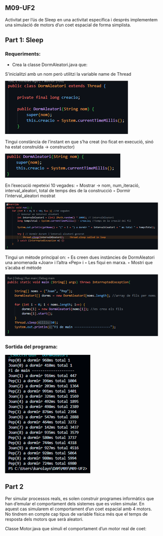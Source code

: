 ## M09-UF2
Activitat per l’ús de Sleep en una activitat específica i després implementem una simulació de motors d’un coet espacial de forma simplista.

## Part 1: Sleep
### Requeriments: 
- Crea la classe DormAleatori.java que:

S’inicialitzi amb un nom però utilitzi la variable name de Thread

![alt text](imatges/image-4.png)

Tingui constància de l’instant en que s’ha creat (no ficat en execució, sinó ha estat construïda → constructor)

![alt text](imatges/image-1.png)

En l’execució repeteixi 10 vegades:
◦ Mostrar → nom, num_iteració, interval_aleatori, total de temps des de la construcció
◦ Dormir l’interval_aleatori mostrat

![alt text](imatges/image-2.png)

Tingui un mètode principal on:
◦ Es creen dues instàncies de DormAleatori una anomenada «Joan» i l’altra «Pep» i
◦ Les fiqui en marxa.
◦ Mostri que s’acaba el mètode

![alt text](imatges/image-3.png)


### Sortida del programa:
![img](imatges/image.png)


## Part 2
Per simular processos reals, es solen construir programes informàtics que han d’emular el comportament dels sistemes que es volen simular. 
En aquest cas simularem el comportament d’un coet espacial amb 4 motors.
No tindrem en compte cap tipus de variable física més que el temps de resposta dels motors que serà aleatori.

Classe Motor.java que simuli el comportament d’un motor real de coet:
